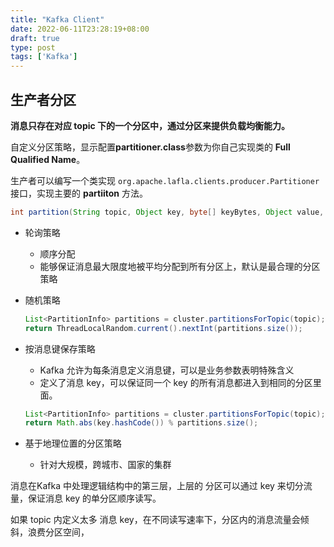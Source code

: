 ```yaml
---
title: "Kafka Client"
date: 2022-06-11T23:28:19+08:00
draft: true
type: post
tags: ['Kafka']
---
```


## 生产者分区

**消息只存在对应 topic 下的一个分区中，通过分区来提供负载均衡能力。**

自定义分区策略，显示配置**partitioner.class**参数为你自己实现类的 **Full Qualified Name**。

生产者可以编写一个类实现 ``org.apache.lafla.clients.producer.Partitioner`` 接口，实现主要的 **partiiton** 方法。

```java
int partition(String topic, Object key, byte[] keyBytes, Object value, byte[] valueBytes, Cluster cluster);
```

- 轮询策略

  - 顺序分配
  - 能够保证消息最大限度地被平均分配到所有分区上，默认是最合理的分区策略

- 随机策略

  ```java
  List<PartitionInfo> partitions = cluster.partitionsForTopic(topic);
  return ThreadLocalRandom.current().nextInt(partitions.size());
  ```

- 按消息键保存策略

  - Kafka 允许为每条消息定义消息键，可以是业务参数表明特殊含义
  - 定义了消息 key，可以保证同一个 key 的所有消息都进入到相同的分区里面。

  ```java
  List<PartitionInfo> partitions = cluster.partitionsForTopic(topic);
  return Math.abs(key.hashCode()) % partitions.size();
  ```

- 基于地理位置的分区策略

  - 针对大规模，跨城市、国家的集群

消息在Kafka 中处理逻辑结构中的第三层，上层的 分区可以通过 key 来切分流量，保证消息 key 的单分区顺序读写。

如果 topic 内定义太多 消息 key，在不同读写速率下，分区内的消息流量会倾斜，浪费分区空间，
